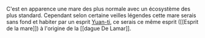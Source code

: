 C'est en apparence une mare des plus normale avec un écosystème des plus standard. Cependant selon certaine veilles légendes cette mare serais sans fond et habiter par un esprit [Yuan-ti](https://le-monde-des-royaumes-oublies.fandom.com/fr/wiki/Yuan-ti), ce serais ce même esprit ([[Esprit de la mare]]) à l'origine de la [[dague De Lamar]].
